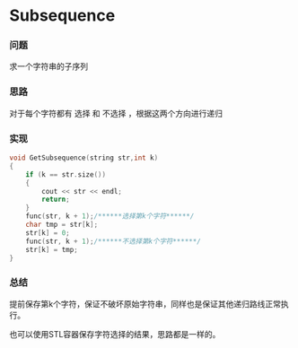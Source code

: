# Subsequence

### 问题

求一个字符串的子序列

### 思路

对于每个字符都有 选择 和 不选择 ，根据这两个方向进行递归

### 实现

```c++
void GetSubsequence(string str,int k)
{
	if (k == str.size())
	{
		cout << str << endl;
		return;
	}
	func(str, k + 1);/******选择第k个字符******/
	char tmp = str[k];
	str[k] = 0;
	func(str, k + 1);/******不选择第k个字符******/
	str[k] = tmp;
}
```

### 总结

提前保存第k个字符，保证不破坏原始字符串，同样也是保证其他递归路线正常执行。

也可以使用STL容器保存字符选择的结果，思路都是一样的。